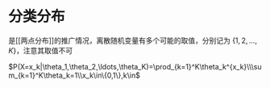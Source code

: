 # 分类分布

是[[两点分布]]的推广情况，离散随机变量有多个可能的取值，分别记为 $\{1,2,\ldots,K\}$，注意其取值不可


$P(X=x_k|\theta_1,\theta_2,\ldots,\theta_K)=\prod_{k=1}^K\theta_k^{x_k}\\\sum_{k=1}^K\theta_k=1\\x_k\in\{0,1\},k\in$